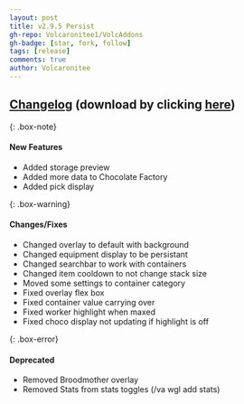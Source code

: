 ```yaml
---
layout: post
title: v2.9.5 Persist
gh-repo: Volcaronitee1/VolcAddons
gh-badge: [star, fork, follow]
tags: [release]
comments: true
author: Volcaronitee
---
```


## [Changelog](https://github.com/Volcaronitee1/VolcAddons/releases/tag/v2.9.5) (download by clicking [here](https://github.com/Volcaronitee1/VolcAddons/releases/download/v2.9.5/VolcAddons.zip))

{: .box-note}

#### New Features

- Added storage preview
- Added more data to Chocolate Factory
- Added pick display

{: .box-warning}

#### Changes/Fixes

- Changed overlay to default with background
- Changed equipment display to be persistant
- Changed searchbar to work with containers
- Changed item cooldown to not change stack size
- Moved some settings to container category
- Fixed overlay flex box
- Fixed container value carrying over
- Fixed worker highlight when maxed
- Fixed choco display not updating if highlight is off

{: .box-error}

#### Deprecated

- Removed Broodmother overlay
- Removed Stats from stats toggles (/va wgl add stats)
